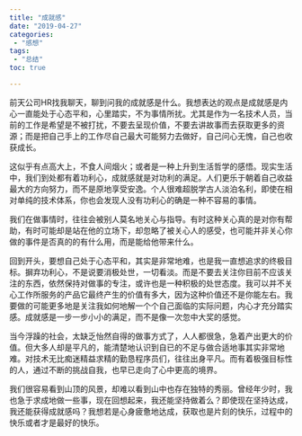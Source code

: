 ```yaml
---
title: "成就感"
date: "2019-04-27"
categories:
 - "感想"
tags:
 - "总结"
toc: true

---
```


前天公司HR找我聊天，聊到问我的成就感是什么。我想表达的观点是成就感是内心一直能处于心态平和，心里踏实，不为事情所扰。尤其是作为一名技术人员，当前的工作是希望是不被打扰，不要去呈现价值，不要去讲故事而去获取更多的资源；而是把自己手上的工作尽自己最大可能努力去做好，自己问心无愧，自己也收获成长。

这似乎有点高大上，不食人间烟火；或者是一种上升到生活哲学的感悟。现实生活中，我们到处都有着功利心，成就感就是对功利的满足。人们更乐于朝着自己收益最大的方向努力，而不是原地享受安逸。个人很难超脱学古人淡泊名利，即使在相对单纯的技术体系，你也会发现人没有功利心的确是一种不容易的事情。
<!--more-->

我们在做事情时，往往会被别人莫名地关心与指导。有时这种关心真的是对你有帮助，有时可能却是站在他的立场下，却忽略了被关心人的感受，也可能并非关心你做的事件是否真的的有什么用，而是能给他带来什么。

回到开头，要想自己处于心态平和，其实是非常地难，也是我一直想追求的终极目标。摒弃功利心，不是说要消极处世，一切看淡。而是不要去关注你目前不应该关注的东西，依然保持对做事的专注，或许也是一种积极的处世态度。我可以并不关心工作所服务的产品它最终产生的价值有多大，因为这种价值还不是你能左右。我要做的可能更多地是关注我如何地解一个个自己面临的实际问题，内心才充分踏实感。成就感是一步一步小小的满足，而不是像一次忽中大奖的感觉。

当今浮躁的社会，太缺乏怡然自得的做事方式了，人人都很急，急着产出更大的价值。但大多人却是平凡的，能清楚地认识到自已的不足与做合适地事其实非常地难。对技术无比痴迷精益求精的勤恳程序员们，往往出身平凡。而有着极强目标性的人，通过不断的挑战自我，也早已走向了心中更高的境界。

我们很容易看到山顶的风景，却难以看到山中也存在独特的秀丽。曾经年少时，我也急于求成地做一些事，现在回想起来，我还能坚持做着么？即使现在坚持达成，我还能获得成就感吗？我想若是心身疲惫地达成，获取也是片刻的快乐，过程中的快乐或者才是最好的快乐。

